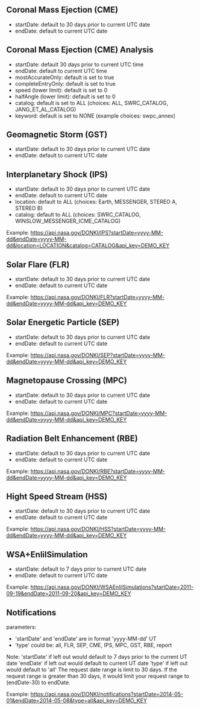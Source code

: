 ## Coronal Mass Ejection (CME)
- startDate: default to 30 days prior to current UTC date
- endDate: default to current UTC date

## Coronal Mass Ejection (CME) Analysis
- startDate: default 30 days prior to current UTC time
- endDate: default to current UTC time
- mostAccurateOnly: default is set to true
- completeEntryOnly: default is set to true
- speed (lower limit): default is set to 0
- halfAngle (lower limit): default is set to 0
- catalog: default is set to ALL (choices: ALL, SWRC_CATALOG, JANG_ET_AL_CATALOG)
- keyword: default is set to NONE (example choices: swpc_annex)

## Geomagnetic Storm (GST)
- startDate: default to 30 days prior to current UTC date
- endDate: default to current UTC date

## Interplanetary Shock (IPS)
- startDate: default to 30 days prior to current UTC date
- endDate: default to current UTC date
- location: default to ALL (choices: Earth, MESSENGER, STEREO A, STEREO B)
- catalog: default to ALL (choices: SWRC_CATALOG, WINSLOW_MESSENGER_ICME_CATALOG)

Example:
https://api.nasa.gov/DONKI/IPS?startDate=yyyy-MM-dd&endDate=yyyy-MM-dd&location=LOCATION&catalog=CATALOG&api_key=DEMO_KEY

## Solar Flare (FLR)
- startDate: default to 30 days prior to current UTC date
- endDate: default to current UTC date

Example:
https://api.nasa.gov/DONKI/FLR?startDate=yyyy-MM-dd&endDate=yyyy-MM-dd&api_key=DEMO_KEY

## Solar Energetic Particle (SEP)
- startDate: default to 30 days prior to current UTC date
- endDate: default to current UTC date

Example:
https://api.nasa.gov/DONKI/SEP?startDate=yyyy-MM-dd&endDate=yyyy-MM-dd&api_key=DEMO_KEY

## Magnetopause Crossing (MPC)
- startDate: default to 30 days prior to current UTC date
- endDate: default to current UTC date

Example:
https://api.nasa.gov/DONKI/MPC?startDate=yyyy-MM-dd&endDate=yyyy-MM-dd&api_key=DEMO_KEY

## Radiation Belt Enhancement (RBE)
- startDate: default to 30 days prior to current UTC date
- endDate: default to current UTC date

Example:
https://api.nasa.gov/DONKI/RBE?startDate=yyyy-MM-dd&endDate=yyyy-MM-dd&api_key=DEMO_KEY

## Hight Speed Stream (HSS)
- startDate: default to 30 days prior to current UTC date
- endDate: default to current UTC date

Example:
https://api.nasa.gov/DONKI/HSS?startDate=yyyy-MM-dd&endDate=yyyy-MM-dd&api_key=DEMO_KEY

## WSA+EnlilSimulation
- startDate: default to 7 days prior to current UTC date
- endDate: default to current UTC date

Example:
https://api.nasa.gov/DONKI/WSAEnlilSimulations?startDate=2011-09-19&endDate=2011-09-20&api_key=DEMO_KEY

## Notifications
parameters:
- 'startDate' and 'endDate' are in format 'yyyy-MM-dd' UT
- 'type' could be: all, FLR, SEP, CME, IPS, MPC, GST, RBE, report

Note:
'startDate' if left out would default to 7 days prior to the current UT date
'endDate' if left out would default to current UT date
'type' if left out would default to 'all'
The request date range is limit to 30 days. If the request range is greater than 30 days, it would limit your request range to (endDate-30) to endDate.

Example:
https://api.nasa.gov/DONKI/notifications?startDate=2014-05-01&endDate=2014-05-08&type=all&api_key=DEMO_KEY